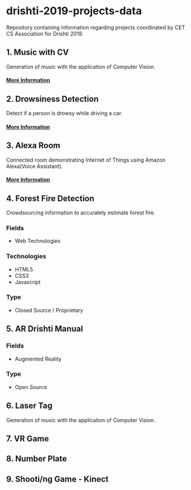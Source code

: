 # drishti-2019-projects-data
Repository containing information regarding projects coordinated by CET CS Association for Drishti 2019.

## 1. Music with CV

Generation of music with the application of Computer Vision.

#### [More Information](/projects/music_with_cv)

## 2. Drowsiness Detection

Detect if a person is drowsy while driving a car.

#### [More Information](/projects/drowsiness_detection)

## 3. Alexa Room
Connected room demonstrating Internet of Things using Amazon Alexa(Voice Assistant).

#### [More Information](/projects/alexa_room)

## 4. Forest Fire Detection
Crowdsourcing information to accurately estimate forest fire.

### Fields
* Web Technologies

### Technologies
* HTML5
* CSS3
* Javascript

### Type
* Closed Source / Proprietary

## 5. AR Drishti Manual

### Fields
* Augmented Reality

### Type
* Open Source

## 6. Laser Tag
Generation of music with the application of Computer Vision.

## 7. VR Game

## 8. Number Plate

## 9. Shooti/ng Game - Kinect
